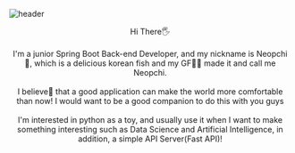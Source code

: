 ![header](https://capsule-render.vercel.app/api?type=waving&color=auto&height=300&section=header&text=Neopchi🐟&fontSize=90)
<div align="center">
Hi There🖐
<br/><br/>
I'm a junior Spring Boot Back-end Developer, and my nickname is Neopchi🐠, which is a delicious korean fish and my GF🙆‍♀️ made it and call me Neopchi.
<br/><br/>
I believe that a good application can make the world more comfortable than now! I would want to be a good companion to do this with you guys
<br/><br/>
I'm interested in python as a toy, and usually use it when I want to make something interesting such as Data Science and Artificial Intelligence, in addition, a simple API Server(Fast API)!
</div>
